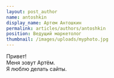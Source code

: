 ```yaml
---
layout: post_author
name: antoshkin
display_name: Артем Антошкин
permalink: articles/authors/antoshkin
position: Ведущий маркетолог
thumbnail: /images/uploads/myphoto.jpg
---
```

Привет!\
Меня зовут Артём.\
Я люблю делать сайты.